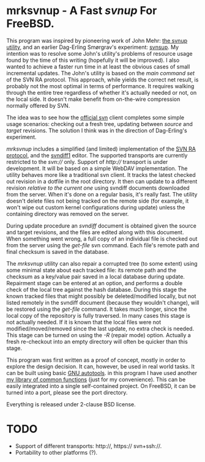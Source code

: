 mrksvnup - A Fast _svnup_ For FreeBSD.
======================================


This program was inspired by pioneering work of John Mehr: [the svnup
utility](http://jcm.dsl.visi.com/freebsd/svnup/), and an earlier
Dag-Erling Smørgrav's experiment:
[svnsup](http://svnweb.freebsd.org/base/user/des/svnsup/).  My intention
was to resolve some John's utility's problems of resource usage found by
the time of this writing (hopefully it will be improved).  I also wanted
to achieve a faster run time in at least the obvious cases of small
incremental updates.  The John's utility is based on the _main command
set_ of the SVN RA protocol.  This approach, while yields the correct net
result, is probably not the most optimal in terms of performance. It
requires walking through the entire tree regardless of whether it's
actually needed or not, on the local side.  It doesn't make benefit from
on-the-wire compression normally offered by SVN.

The idea was to see how the [official svn](http://subversion.apache.org/)
client completes some simple usage scenarios: checking out a fresh tree,
updating between _source_ and _target_ revisions. The solution I think was
in the direction of Dag-Erling's experiment.

_mrksvnup_ includes a simplified (and limited) implementation of the [SVN
RA protocol][1], and the [svndiff1][2] editor. The supported transports
are currently restricted to the _svn://_ only. Support of _http://_
transport is under development. It will be based on a simple WebDAV
implementation. The utility behaves more like a traditional svn client.
It tracks the latest checked out revision in a dotfile in the root
directory.  It then can update to a different revision _relative to the
current one_ using svndiff documents downloaded from the server. When it's
done on a regular basis, it's really fast. The utility doesn't delete
files not being tracked on the remote side (for example, it won't wipe out
custom kernel configurations during update) unless the containing
directory was removed on the server.

During update procedure an _svndiff_ document is obtained given the source
and target revisions, and the files are edited along with this document.
When something went wrong, a full copy of an individual file is checked
out from the server using the _get-file_ svn command.  Each file's remote
path and final checksum is saved in the database.

The _mrksvnup_ utility can also repair a corrupted tree (to some extent)
using some minimal state about each tracked file: its remote path and the
checksum as a key/value pair saved in a local database during update.
Repairment stage can be entered at an option, and performs a double check
of the local tree against the hash database. During this stage the known
tracked files that might possibly be deleted/modified locally, but not
listed remotely in the svndiff document (because they wouldn't change),
will be restored using the _get-file_ command. It takes much longer, since
the local copy of the repository is fully traversed.  In many cases this
stage is not actually needed.  If it is known that the local files were
not modified/moved/removed since the last update, no extra check is
needed. This stage can be turned on using the _-R_ (repair mode) option.
Actually a fresh re-checkout into an empty directory will often be quicker
than this stage.

This program was first written as a proof of concept, mostly in order to
explore the design decision. It can, however, be used in real world tasks.
It can be built using basic [GNU autotools][4]. in this program I have
used another [my library of common functions][5] (just for my convenience).
This can be easily integrated into a single self-contained project. On
FreeBSD, it can be turned into a port, please see the port directory.

Everything is released under 2-clause BSD license.


TODO
====

* Support of different transports: http://, https:// svn+ssh://.
* Portability to other platforms (?).


[1]: http://svn.apache.org/repos/asf/subversion/trunk/subversion/libsvn_ra_svn/protocol "RA SVN Protocol Specification"
[2]: http://svn.apache.org/repos/asf/subversion/trunk/notes/svndiff
[3]: https://metacpan.org/module/Parse::SVNDiff
[4]: http://en.wikipedia.org/wiki/GNU_build_system 
[5]: https://github.com/mkushnir/mrkcommon
